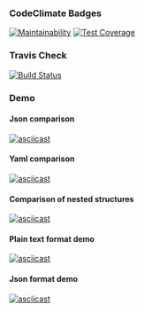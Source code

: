 <h3>CodeClimate Badges</h3>

[![Maintainability](https://api.codeclimate.com/v1/badges/95b4136a63034cb354ee/maintainability)](https://codeclimate.com/github/whitehamster26/python-project-lvl2/maintainability) [![Test Coverage](https://api.codeclimate.com/v1/badges/95b4136a63034cb354ee/test_coverage)](https://codeclimate.com/github/whitehamster26/python-project-lvl2/test_coverage)

<h3>Travis Check</h3>

[![Build Status](https://travis-ci.org/whitehamster26/python-project-lvl2.svg?branch=master)](https://travis-ci.org/whitehamster26/python-project-lvl2)

<h3>Demo</h3>

<h4>Json comparison</h4>

[![asciicast](https://asciinema.org/a/xyYxx7vzB43SnRGfR0XZZTbyQ.svg)](https://asciinema.org/a/xyYxx7vzB43SnRGfR0XZZTbyQ)

<h4>Yaml comparison</h4>

[![asciicast](https://asciinema.org/a/nWE8DUCD65IK838nGawiJznVM.svg)](https://asciinema.org/a/nWE8DUCD65IK838nGawiJznVM)

<h4>Comparison of nested structures</h4>

[![asciicast](https://asciinema.org/a/m9ifVQ6qxjAJjUFyc3jl7AjnG.svg)](https://asciinema.org/a/m9ifVQ6qxjAJjUFyc3jl7AjnG)

<h4>Plain text format demo</h4>

[![asciicast](https://asciinema.org/a/nqySFLZ6i4mdFbvpS9uCXXiRq.svg)](https://asciinema.org/a/nqySFLZ6i4mdFbvpS9uCXXiRq)

<h4>Json format demo</h4>

[![asciicast](https://asciinema.org/a/aBUNdnQIw5teZln9cHKMdaVbG.svg)](https://asciinema.org/a/aBUNdnQIw5teZln9cHKMdaVbG)